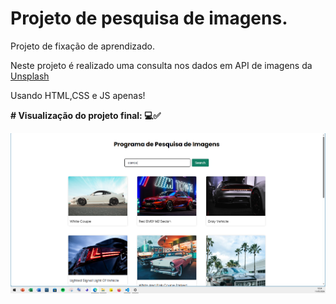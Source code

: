 <h1>Projeto de pesquisa de imagens.</h1>
<p>Projeto de fixação de aprendizado.</p>
<p>Neste projeto é realizado uma consulta nos dados em API de imagens da <a href="https://unsplash.com/pt-br" target="_blank">Unsplash</a></p>
<p>Usando HTML,CSS e JS apenas!</p>
<p><strong># Visualização do projeto final: 💻✅</strong></p>
<img src="src/imagens/Preview.PNG">
